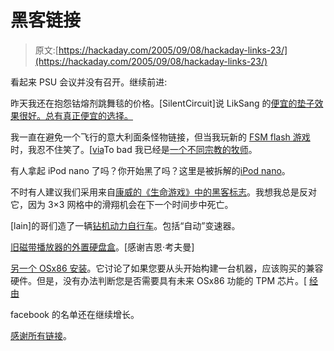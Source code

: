 # 黑客链接

> 原文:[https://hackaday.com/2005/09/08/hackaday-links-23/](https://hackaday.com/2005/09/08/hackaday-links-23/)

看起来 PSU 会议并没有召开。继续前进:

昨天我还在抱怨钴熔剂跳舞毯的价格。[SilentCircuit]说 LikSang 的[便宜的垫子效果很好。总有真正便宜的选择](http://www.lik-sang.com/info.php?category=237&products_id=3681&)[。](http://www.hackaday.com/entry/1234000910023874/)

我一直在避免一个飞行的意大利面条怪物链接，但当我玩新的 [FSM flash 游戏](http://www.venganza.org/games/index_large.htm)时，我忍不住笑了。[[via](http://drunkbunny.org/2005/09/08/flying-spaghetti-monster-the-game)To bad 我已经是[一个不同宗教的牧师](http://ulc.org/)。

有人拿起 iPod nano 了吗？你开始黑了吗？这里是被拆解的[iPod nano](http://pc.watch.impress.co.jp/docs/2005/0908/nano.htm)。

不时有人建议我们采用来自[康威的《生命游戏》中的](http://en.wikipedia.org/wiki/Conway%27s_Game_of_Life)[黑客标志](http://www.catb.org/hacker-emblem/)。我想我总是反对它，因为 3×3 网格中的滑翔机会在下一个时间步中死亡。

[lain]的哥们造了一辆[钻机动力自行车](http://www.munkeyworks.com/blarg.html)。包括“自动”变速器。

[旧磁带播放器的外置硬盘盒](http://www.terrik.com/wordpress/archives/2005/09/05/usb-hd/)。[感谢吉恩·考夫曼]

[另一个 OSx86 安装](http://www.osx86.theplaceforitall.com/howto/)。它讨论了如果您要从头开始构建一台机器，应该购买的兼容硬件。但是，没有办法判断您是否需要具有未来 OSx86 功能的 TPM 芯片。[ [经由](http://www.boingboing.net/2005/09/08/howto_install_mac_os.html)

facebook 的名单还在继续增长。

[感谢所有链接](http://www.hackaday.com/tips)。